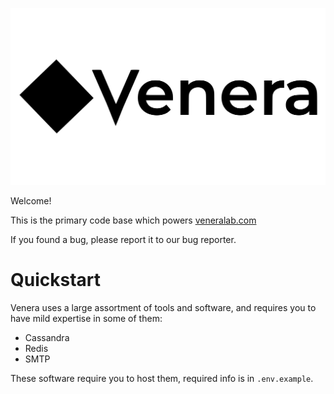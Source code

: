 ![](https://github.com/veneralab/brand/raw/master/wordmarks/venera-black.svg)

Welcome!

This is the primary code base which powers [veneralab.com](https://veneralab.com)

If you found a bug, please report it to our bug reporter.

# Quickstart
Venera uses a large assortment of tools and software, and requires you to have mild expertise in some of them:

- Cassandra
- Redis
- SMTP

These software require you to host them, required info is in `.env.example`.

